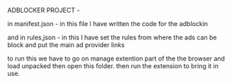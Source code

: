 ADBLOCKER PROJECT -

in manifest.json - in this file I have written the code for the adblockin

and in rules,json - in this I have set the rules from where the ads can be block and put the main ad provider links

to run this we have to go on manage extention part of the the browser and load unpacked then open this folder.
then run the extension to bring it in use.
